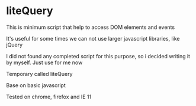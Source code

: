 # liteQuery
This is minimum script that help to access DOM elements and events

It's useful for some times we can not use larger javascript libraries, like jQuery

I did not found any completed script for this purpose, so i decided writing it by myself. Just use for me now

Temporary called liteQuery

Base on basic javascript

Tested on chrome, firefox and IE 11
